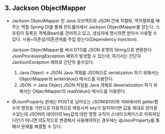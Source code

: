 ## 3. Jackson ObjectMapper

- Jackson ObjectMapper 란
    Java 오브젝트와 JSON 간에 직렬화, 역직렬화를 해주는 역할
    Spring DI를 통해 컨트롤러에서 Jackson ObjectMapper를 얻는다. 
    스프링이 등록된 객체(Bean)를 관리하고 있고, 생성자에 명시하면 받아서 사용할 수 있다. 
    사용=의존성/의존관계를 주입 받는다(Dependency Injection).

    Jackson ObjectMapper를 써서 DTO를 JSON 포맷의 String으로 변환한다. 
    JsonProcessingException 예외가 발생할 수 있는데, 여기서는 간단히 JacksonException 예외로 간단히 쓸수있다.

    1. Java Object → JSON
    Java 객체를 JSON으로 serialization 하기 위해서는 ObjectMapper의 writeValue() 메서드를 이용한다.
    2. JSON → Java Object
    JSON 파일을 Java 객체로 deserialization 하기 위해서는 ObjectMapper의 readValue() 메서드를 이용한다.

- @JsonProperty
    원래는 POST로 넘어오는 JSON데이터와 자바에서의 getter함수의 명칭을 기반으로 자동적으로 매핑시켜 key가 일치하다면 값을 제대로 
    받아올수있는데 JSON의 데이터의 key값의 대한 명명 규칙이 스네이크케이스로 이뤄져있다던가 아니면 의도적으로 변경해서 사용해야하는 경우에는
    @JsonProperty를 통해서 문제를 해결할 수 있다.
